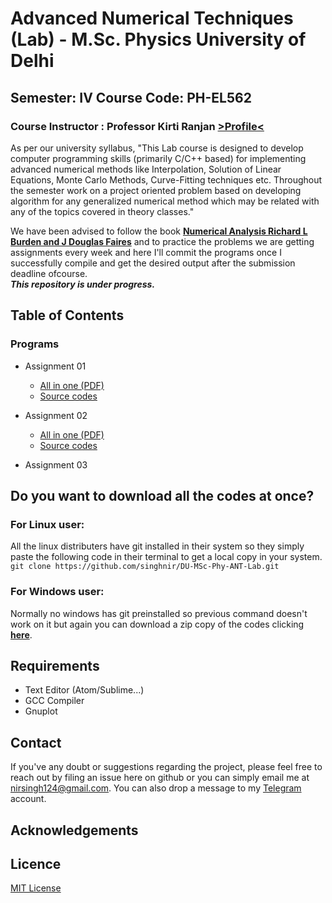 # Advanced Numerical Techniques (Lab) - M.Sc. Physics University of Delhi

## Semester: IV Course Code: PH-EL562

### Course Instructor : Professor Kirti Ranjan [>Profile<](https://du.irins.org/profile/60682)

As per our university syllabus, "This Lab course is designed to develop computer programming skills (primarily C/C++ based) for implementing advanced numerical methods like Interpolation, Solution of Linear Equations, Monte Carlo Methods, Curve-Fitting techniques etc. Throughout the semester work on a project oriented problem based on developing algorithm for any generalized numerical method which may be related with any of the topics covered in theory classes."

We have been advised to follow the book **[Numerical Analysis Richard L Burden and J Douglas Faires](https://drive.google.com/file/d/1NZusaD5_vE2Yu1isd4G9M8Fesh6uCxBW/view?usp=sharing)** and to practice the problems we are getting assignments every week and here I'll commit the programs once I successfully compile and get the desired output after the submission deadline ofcourse.<br>
***This repository is under progress.***
## Table of Contents
### Programs

- Assignment 01
  - [All in one (PDF)](assignment-1/assignment-1-sol-all-in-one.pdf)
  - [Source codes](assignment-1/)

- Assignment 02
  - [All in one (PDF)](assignment-2/assignment-2-sol-all-in-one.pdf)
  - [Source codes](assignment-2/)

- Assignment 03

## Do you want to download all the codes at once?
### For Linux user:
All the linux distributers have git installed in their system so they simply paste the following code in their terminal to get a local copy in your system.  
`git clone https://github.com/singhnir/DU-MSc-Phy-ANT-Lab.git`
### For Windows user:
Normally no windows has git preinstalled so previous command doesn't work on it but again you can download a zip copy of the codes clicking [**here**](https://github.com/singhnir/DU-MSc-Phy-ANT-Lab/archive/main.zip).

## Requirements
* Text Editor (Atom/Sublime...)
* GCC Compiler
* Gnuplot

## Contact
If you've any doubt or suggestions regarding the project, please feel free to reach out by filing an issue here on github or you can simply email me at [nirsingh124@gmail.com](mailto:nirsingh124@gmail.com). You can also drop a message to my [Telegram](https://t.me/singhnirmal) account.

## Acknowledgements

## Licence
[MIT License](https://github.com/singhnir/DU-MSc-Phy-ANT-Lab/blob/main/LICENSE)
